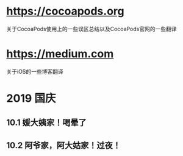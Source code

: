 # https://cocoapods.org
关于CocoaPods使用上的一些误区总结以及CocoaPods官网的一些翻译

# https://medium.com
关于iOS的一些博客翻译

# 2019 国庆
## 10.1 媛大姨家！喝晕了
## 10.2 阿爷家，阿大姑家！过夜！
